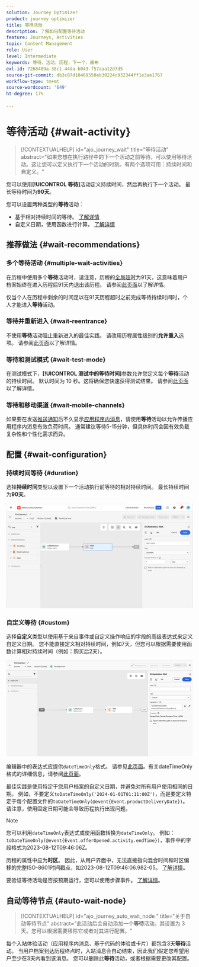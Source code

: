 ```yaml
---
solution: Journey Optimizer
product: journey optimizer
title: 等待活动
description: 了解如何配置等待活动
feature: Journeys, Activities
topic: Content Management
role: User
level: Intermediate
keywords: 等待，活动，历程，下一个，画布
exl-id: 7268489a-38c1-44da-b043-f57aaa12d7d5
source-git-commit: db3c87d10469550eb30224c932344ff1e3ae1767
workflow-type: tm+mt
source-wordcount: '649'
ht-degree: 17%

---
```


# 等待活动 {#wait-activity}

>[!CONTEXTUALHELP]
>id="ajo_journey_wait"
>title="等待活动"
>abstract="如果您想在执行路径中的下一个活动之前等待，可以使用等待活动。这让您可以定义执行下一个活动的时刻。有两个选项可用：持续时间和自定义。"

您可以使用&#x200B;**[!UICONTROL 等待]**&#x200B;活动定义持续时间，然后再执行下一个活动。  最长等待时间为&#x200B;**90天**。

您可以设置两种类型的&#x200B;**等待**&#x200B;活动：

* 基于相对持续时间的等待。 [了解详情](#duration)
* 自定义日期，使用函数进行计算。 [了解详情](#custom)

<!--
* [Email send time optimization](#email_send_time_optimization)
* [Fixed date](#fixed_date) 
-->

## 推荐做法 {#wait-recommendations}

### 多个等待活动 {#multiple-wait-activities}

在历程中使用多个&#x200B;**等待**&#x200B;活动时，请注意，历程的[全局超时](journey-properties.md#global_timeout)为91天，这意味着用户档案始终在进入历程后91天内退出该历程。 请参阅[此页面](journey-properties.md#global_timeout)以了解详情。

仅当个人在历程中剩余的时间足以在91天历程超时之前完成等待持续时间时，个人才能进入&#x200B;**等待**&#x200B;活动。

### 等待并重新进入 {#wait-reentrance}

不使用&#x200B;**等待**&#x200B;活动阻止重新进入的最佳实践。 请改用历程属性级别的&#x200B;**允许重入**&#x200B;选项。 请参阅[此页面](../building-journeys/journey-properties.md#entrance)以了解详情。

### 等待和测试模式 {#wait-test-mode}

在测试模式下，**[!UICONTROL 测试中的等待时间]**&#x200B;参数允许您定义每个&#x200B;**等待**&#x200B;活动的持续时间。 默认时间为 10 秒。这将确保您快速获得测试结果。 请参阅[此页面](../building-journeys/testing-the-journey.md)以了解详情。

### 等待和移动渠道 {#wait-mobile-channels}

如果要在发送[推送通知](../push/get-started-push.md)后不久显示[应用程序内消息](../in-app/create-in-app.md)，请使用&#x200B;**等待**&#x200B;活动以允许传播应用程序内消息有效负荷时间。 通常建议等待5-15分钟，但具体时间会因有效负载复杂性和个性化需求而异。

## 配置 {#wait-configuration}

### 持续时间等待 {#duration}

选择&#x200B;**持续时间**&#x200B;类型以设置下一个活动执行前等待的相对持续时间。 最长持续时间为&#x200B;**90天**。

![定义等待持续时间](assets/journey55.png)

<!--
## Fixed date wait{#fixed_date}

Select the date for the execution of the next activity.

![](assets/journey56.png)

-->

### 自定义等待 {#custom}

选择&#x200B;**自定义**&#x200B;类型以使用基于来自事件或自定义操作响应的字段的高级表达式来定义自定义日期。 您不能直接定义相对持续时间，例如7天，但您可以根据需要使用函数计算相对持续时间（例如：购买后2天）。

![使用表达式定义自定义等待](assets/journey57.png)

编辑器中的表达式应提供`dateTimeOnly`格式。 请参见[此页面](expression/expressionadvanced.md)。有关dateTimeOnly格式的详细信息，请参阅[此页面](expression/data-types.md)。

最佳实践是使用特定于您用户档案的自定义日期，并避免对所有用户使用相同的日期。 例如，不要定义`toDateTimeOnly('2024-01-01T01:11:00Z')`，而是要定义特定于每个配置文件的`toDateTimeOnly(@event{Event.productDeliveryDate})`。 请注意，使用固定日期可能会导致历程执行出现问题。


>[!NOTE]
>
>您可以利用`dateTimeOnly`表达式或使用函数转换为`dateTimeOnly`。 例如： `toDateTimeOnly(@event{Event.offerOpened.activity.endTime})`，事件中的字段格式为2023-08-12T09:46:06Z。
>
>历程的属性中应为&#x200B;**时区**。 因此，从用户界面中，无法直接指向混合时间和时区偏移的完整ISO-8601时间戳点，如2023-08-12T09:46:06.982-05。 [了解详情](../building-journeys/timezone-management.md)。


要验证等待活动是否按预期运行，您可以使用步骤事件。 [了解详情](../reports/query-examples.md#common-queries)。

## 自动等待节点  {#auto-wait-node}


>[!CONTEXTUALHELP]
>id="ajo_journey_auto_wait_node "
>title="关于自动等待节点"
>abstract="此活动后会自动添加一个&#x200B;**等待**&#x200B;活动。其设置为 3 天。您可以根据需要移除它或者对其进行配置。"

每个入站体验活动（应用程序内消息、基于代码的体验或卡片）都包含3天&#x200B;**等待**&#x200B;活动。 当用户档案到达历程终点时，入站消息会自动结束，因此我们假定您希望用户至少在3天内看到该消息。 您可以删除此&#x200B;**等待**&#x200B;活动，或者根据需要更改其配置。